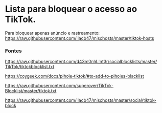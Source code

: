 # Lista para bloquear o acesso ao TikTok.

Para bloquear apenas anúncio e rastreamento: https://raw.githubusercontent.com/llacb47/mischosts/master/tiktok-hosts


### Fontes
https://raw.githubusercontent.com/d43m0nhLInt3r/socialblocklists/master/TikTok/tiktokblocklist.txt

https://coygeek.com/docs/pihole-tiktok/#to-add-to-piholes-blacklist

https://raw.githubusercontent.com/superover/TikTok-Blocklist/master/tiktok.txt

https://raw.githubusercontent.com/llacb47/mischosts/master/social/tiktok-block
